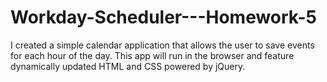 # Workday-Scheduler---Homework-5
I created a simple calendar application that allows the user to save events for each hour of the day. This app will run in the browser and feature dynamically updated HTML and CSS powered by jQuery.
